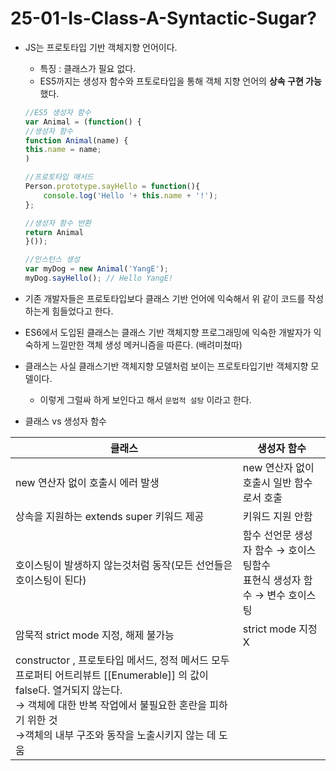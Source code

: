 # 25-01-Is-Class-A-Syntactic-Sugar?

- JS는 프로토타입 기반 객체지향 언어이다.
    - 특징 : 클래스가 필요 없다.
    - ES5까지는 생성자 함수와 프토로타입을 통해 객체 지향 언어의 **상속 구현 가능** 했다.
    
    ```jsx
    //ES5 생성자 함수
    var Animal = (function() {
    //생성자 함수
    function Animal(name) {
    this.name = name;
    )
    
    //프로토타입 매서드
    Person.prototype.sayHello = function(){
    	console.log('Hello '+ this.name + '!');
    };
    
    //생성자 함수 반환
    return Animal
    }());
    
    //인스턴스 생성
    var myDog = new Animal('YangE');
    myDog.sayHello(); // Hello YangE!
    ```
    
- 기존 개발자들은 프로토타입보다 클래스 기반 언어에 익숙해서 위 같이 코드를 작성하는게 힘들었다고 한다.
- ES6에서 도입된 클래스는 클래스 기반 객체지향 프로그래밍에 익숙한 개발자가
익숙하게 느낄만한 객체 생성 메커니즘을 따른다. (배려미쳤따)
- 클래스는 사실 클래스기반 객체지향 모델처럼 보이는 프로토타입기반 객체지향 모델이다.
    - 이렇게 그럴싸 하게 보인다고 해서 `문법적 설탕` 이라고 한다.

- 클래스 vs 생성자 함수

| 클래스 | 생성자 함수 |
| --- | --- |
| new 연산자 없이 호출시 에러 발생 | new 연산자 없이 호출시 일반 함수로서 호출 |
| 상속을 지원하는 extends super 키워드 제공 | 키워드 지원 안함 |
| 호이스팅이 발생하지 않는것처럼 동작(모든 선언들은 호이스팅이 된다) | 함수 선언문 생성자 함수 → 호이스팅함수<br> 표현식 생성자 함수 → 변수 호이스팅 |
| 암묵적 strict mode 지정, 해제 불가능 | strict mode 지정 X |
| constructor , 프로토타입 메서드, 정적 메서드 모두 프로퍼티 어트리뷰트 [[Enumerable]] 의 값이 false다. 열거되지 않는다. <br>→ 객체에 대한 반복 작업에서 불필요한 혼란을 피하기 위한 것 <br>→객체의 내부 구조와 동작을 노출시키지 않는 데 도움 |  |